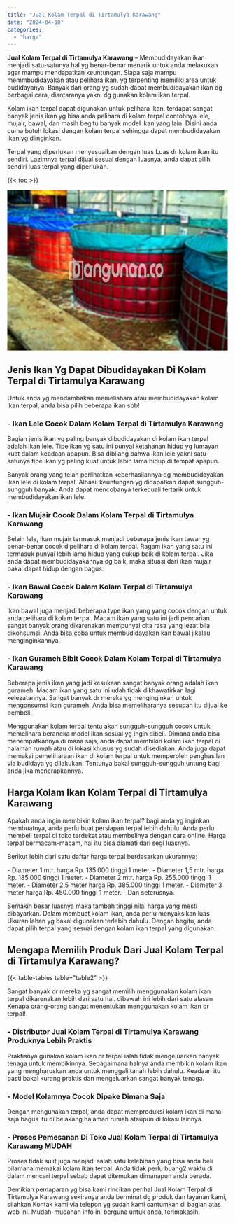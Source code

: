 ```yaml
---
title: "Jual Kolam Terpal di Tirtamulya Karawang"
date: "2024-04-18"
categories: 
  - "harga"
---
```


**Jual Kolam Terpal di Tirtamulya Karawang** – Membudidayakan ikan menjadi satu-satunya hal yg benar-benar menarik untuk anda melakukan agar mampu mendapatkan keuntungan. Siapa saja mampu memmbudidayakan atau pelihara ikan, yg terpenting memiliki area untuk budidayanya. Banyak dari orang yg sudah dapat membudidayakan ikan dg berbagai cara, diantaranya yakni dg gunakan kolam ikan terpal.

Kolam ikan terpal dapat digunakan untuk pelihara ikan, terdapat sangat banyak jenis ikan yg bisa anda pelihara di kolam terpal contohnya lele, mujair, bawal, dan masih begitu banyak model ikan yang lain. Disini anda cuma butuh lokasi dengan kolam terpal sehingga dapat membudidayakan ikan yg diinginkan.

Terpal yang diperlukan menyesuaikan dengan luas Luas dr kolam ikan itu sendiri. Lazimnya terpal dijual sesuai dengan luasnya, anda dapat pilih sendiri luas terpal yang diperlukan.

{{< toc >}}

![Jual Kolam Terpal di Tirtamulya Karawang](/images/jual-kolam-terpal-07.png)

## Jenis Ikan Yg Dapat Dibudidayakan Di Kolam Terpal di Tirtamulya Karawang

Untuk anda yg mendambakan memeliahara atau membudidayakan kolam ikan terpal, anda bisa pilih beberapa ikan sbb!

### \- Ikan Lele Cocok Dalam Kolam Terpal di Tirtamulya Karawang

Bagian jenis ikan yg paling banyak dibudidayakan di kolam ikan terpal adalah ikan lele. Tipe ikan yg satu ini punyai ketahanan hidup yg lumayan kuat dalam keadaan apapun. Bisa dibilang bahwa ikan lele yakni satu-satunya tipe ikan yg paling kuat untuk lebih lama hidup di tempat apapun.

Banyak orang yang telah perlihatkan keberhasilannya dg membudidayakan ikan lele di kolam terpal. Alhasil keuntungan yg didapatkan dapat sungguh-sungguh banyak. Anda dapat mencobanya terkecuali tertarik untuk membudidayakan ikan lele.

### \- Ikan Mujair Cocok Dalam Kolam Terpal di Tirtamulya Karawang

Selain lele, ikan mujair termasuk menjadi beberapa jenis ikan tawar yg benar-benar cocok dipelihara di kolam terpal. Ragam ikan yang satu ini termasuk punyai lebih lama hidup yang cukup baik di kolam terpal. Jika anda dapat membudidayakannya dg baik, maka situasi dari ikan mujair bakal dapat hidup dengan bagus.

### \- Ikan Bawal Cocok Dalam Kolam Terpal di Tirtamulya Karawang

Ikan bawal juga menjadi beberapa type ikan yang yang cocok dengan untuk anda pelihara di kolam terpal. Macam ikan yang satu ini jadi pencarian sangat banyak orang dikarenakan mempunyai cita rasa yang lezat bila dikonsumsi. Anda bisa coba untuk membudidayakan kan bawal jikalau menginginkannya.

### \- Ikan Gurameh Bibit Cocok Dalam Kolam Terpal di Tirtamulya Karawang

Beberapa jenis ikan yang jadi kesukaan sangat banyak orang adalah ikan gurameh. Macam ikan yang satu ini udah tidak dikhawatirkan lagi kelezatannya. Sangat banyak dr mereka yg menginginkan untuk mengonsumsi ikan gurameh. Anda bisa memeliharanya sesudah itu dijual ke pembeli.

Menggunakan kolam terpal tentu akan sungguh-sungguh cocok untuk memelihara beraneka model ikan sesuai yg ingin dibeli. Dimana anda bisa menempatkannya di mana saja, anda dapat membikin kolam ikan terpal di halaman rumah atau di lokasi khusus yg sudah disediakan. Anda juga dapat memakai pemeliharaan ikan di kolam terpal untuk memperoleh penghasilan via budidaya yg dilakukan. Tentunya bakal sungguh-sungguh untung bagi anda jika menerapkannya.

## Harga Kolam Ikan Kolam Terpal di Tirtamulya Karawang

Apakah anda ingin membikin kolam ikan terpal? bagi anda yg inginkan membuatnya, anda perlu buat persiapan terpal lebih dahulu. Anda perlu membeli terpal di toko terdekat atau membelinya dengan cara online. Harga terpal bermacam-macam, hal itu bisa diamati dari segi luasnya.

Berikut lebih dari satu daftar harga terpal berdasarkan ukurannya:

\- Diameter 1 mtr. harga Rp. 135.000 tinggi 1 meter. - Diameter 1,5 mtr. harga Rp. 185.000 tinggi 1 meter. - Diameter 2 mtr. harga Rp. 255.000 tinggi 1 meter. - Diameter 2,5 meter harga Rp. 385.000 tinggi 1 meter. - Diameter 3 meter harga Rp. 450.000 tinggi 1 meter. - Dan seterusnya.

Semakin besar luasnya maka tambah tinggi nilai harga yang mesti dibayarkan. Dalam membuat kolam ikan, anda perlu menyaksikan luas Ukuran lahan yg bakal digunakan terlebih dahulu. Dengan begitu, anda dapat pilih terpal yang sesuai dengan kolam ikan terpal yang digunakan.

## Mengapa Memilih Produk Dari Jual Kolam Terpal di Tirtamulya Karawang?

{{< table-tables table="table2" >}}

Sangat banyak dr mereka yg sangat memilih menggunakan kolam ikan terpal dikarenakan lebih dari satu hal. dibawah ini lebih dari satu alasan Kenapa orang-orang sangat menentukan menggunakan kolam ikan dr terpal!

### \- Distributor Jual Kolam Terpal di Tirtamulya Karawang Produknya Lebih Praktis

Praktisnya gunakan kolam ikan dr terpal ialah tidak mengeluarkan banyak tenaga untuk membikinnya. Sebagaimana halnya anda membikin kolam ikan yang mengharuskan anda untuk menggali tanah lebih dahulu. Keadaan itu pasti bakal kurang praktis dan mengeluarkan sangat banyak tenaga.

### \- Model Kolamnya Cocok Dipake Dimana Saja

Dengan mengunakan terpal, anda dapat memproduksi kolam ikan di mana saja bagus itu di belakang halaman rumah ataupun di lokasi lainnya.

### \- Proses Pemesanan Di Toko Jual Kolam Terpal di Tirtamulya Karawang MUDAH

Proses tidak sulit juga menjadi salah satu kelebihan yang bisa anda beli bilamana memakai kolam ikan terpal. Anda tidak perlu buang2 waktu di dalam mencari terpal sebab dapat ditemukan dimanapun anda berada.

Demikian pemaparan yg bisa kami rincikan perihal Jual Kolam Terpal di Tirtamulya Karawang sekiranya anda berminat dg produk dan layanan kami, silahkan Kontak kami via telepon yg sudah kami cantumkan di bagian atas web ini. Mudah-mudahan info ini berguna untuk anda, terimakasih.
